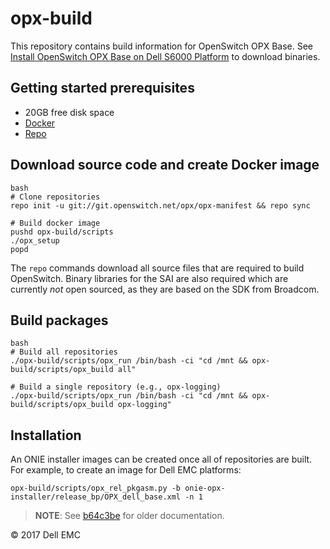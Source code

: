 # opx-build

This repository contains build information for OpenSwitch OPX Base. See [Install OpenSwitch OPX Base on Dell S6000 Platform](https://github.com/open-switch/opx-docs/wiki/Install-OPX-Base-on-Dell-S6000-ON-platform) to download binaries.

## Getting started prerequisites

- 20GB free disk space
- [Docker](https://docs.docker.com/engine/installation/linux/docker-ce/ubuntu/)
- [Repo](https://source.android.com/source/downloading)

## Download source code and create Docker image

    bash
    # Clone repositories
    repo init -u git://git.openswitch.net/opx/opx-manifest && repo sync

    # Build docker image
    pushd opx-build/scripts
    ./opx_setup
    popd

The `repo` commands download all source files that are required to build OpenSwitch. Binary libraries for the SAI are also required which are currently *not* open sourced, as they are based on the SDK from Broadcom.

## Build packages

    bash
    # Build all repositories
    ./opx-build/scripts/opx_run /bin/bash -ci "cd /mnt && opx-build/scripts/opx_build all"

    # Build a single repository (e.g., opx-logging)
    ./opx-build/scripts/opx_run /bin/bash -ci "cd /mnt && opx-build/scripts/opx_build opx-logging"

## Installation
An ONIE installer images can be created once all of repositories are built. For example, to create an image for Dell EMC platforms:

    opx-build/scripts/opx_rel_pkgasm.py -b onie-opx-installer/release_bp/OPX_dell_base.xml -n 1

> **NOTE**: See [b64c3be](https://github.com/open-switch/opx-build/blob/b64c3bedf6db0d5c5ed9fbe0e3ddcb5f4da3f525/README.md) for older documentation.

© 2017 Dell EMC
